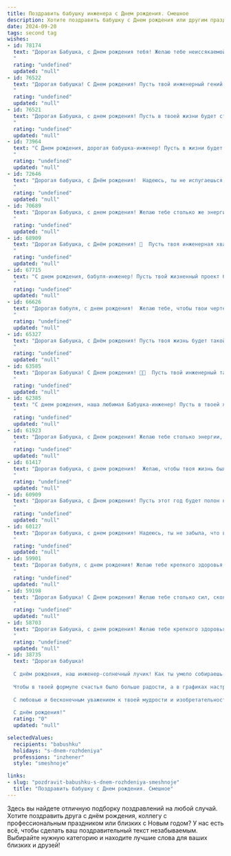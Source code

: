 ```yaml
---
title: Поздравить бабушку инженера c Днем рождения. Смешное
description: Хотите поздравить бабушку c Днем рождения или другим праздником? Наш ИИ создаст незабываемое поздравление, а вы обязательно выделитесь среди других.  
date: 2024-09-20
tags: second tag
wishes:
- id: 78174
  text: "Дорогая Бабушка, с Днем рождения тебя! Желаю тебе неиссякаемой энергии, чтобы ты могла строить дома из кубиков LEGO, не уставая, и создавать умные машины, которые бы готовили тебе самые вкусные торты! 🎉🎂
  "
  rating: "undefined"
  updated: "null"
- id: 76522
  text: "Дорогая бабушка! С Днем рождения! Пусть твой инженерный гений продолжает творить чудеса, а твоя молодость никогда не заканчивается! 🎉  Пусть все вокруг тебя работает безотказно, как лучшие творения твоих рук! 🧰  😁
  "
  rating: "undefined"
  updated: "null"
- id: 76521
  text: "Дорогая Бабушка, с днем рождения! Пусть в твоей жизни будет столько же винтиков и гаек, сколько ты построила мостов, зданий и железных дорог! 🥳🎉
  "
  rating: "undefined"
  updated: "null"
- id: 73964
  text: "С Днем рождения, дорогая бабушка-инженер! Пусть в жизни будет как в проектах - все точно, надежно и без переделок! 😜
  "
  rating: "undefined"
  updated: "null"
- id: 72646
  text: "Дорогая бабушка, с Днём рождения!  Надеюсь, ты не испугаешься, если скажу, что ты - настоящая инженерная гениальность? 😅  Всю жизнь проектировала уют в доме,  а  от твоих вкусных пирогов  всё просто взлетает на небеса! 🍰
  "
  rating: "undefined"
  updated: "null"
- id: 70689
  text: "Дорогая Бабушка, с днем рождения! Желаю тебе столько же энергии, сколько у тебя было в молодости, когда ты строгала чертежи, как по маслу! Пусть твой день рождения будет таким же захватывающим, как твоя инженерная деятельность!
  "
  rating: "undefined"
  updated: "null"
- id: 68909
  text: "Дорогая Бабушка, с Днём рождения! 🥳  Пусть твоя инженерная хватка помогает тебе решать самые сложные задачи, а креативность расцветает, как прекрасный сад! 🎉  Желаем тебе ещё больше жизненного  \"эврики\" и чтобы все твои изобретения приносили только радость! 😉
  "
  rating: "undefined"
  updated: "null"
- id: 67715
  text: "С днем рождения, бабуля-инженер! Пусть твой жизненный проект будет полон ярких деталей, а фундамент – крепок, как твоё инженерное образование! 😉🎉
  "
  rating: "undefined"
  updated: "null"
- id: 66626
  text: "Дорогая бабуля, с днем рождения!  Желаю тебе, чтобы твои чертежи жизни были полны креативных идей, а твоей жизни -  только прочных фундаментов и  крепких конструкций. Пусть все трудности  быстро \"сдаются\" тебе в проекте \"Счастье\", а повод для улыбки будет  более долговечным, чем  последний шедевр твоей инженерной мысли!
  "
  rating: "undefined"
  updated: "null"
- id: 65327
  text: "Дорогая Бабушка, с Днём рождения! Пусть твоя жизнь будет такой же яркой и изобретательной, как твоё инженерное мышление! Желаем тебе, чтобы все твои проекты были успешными, а проблемы решались с легкостью, как ты решаешь задачки по физике! 🎉🎂🥳
  "
  rating: "undefined"
  updated: "null"
- id: 63585
  text: "Дорогая Бабушка! С Днем рождения! 🎂🎉  Пусть твой инженерный талант никогда не иссякнет, а все твои творения будут такими же прочными, как фундамент твоего оптимизма! 😉
  "
  rating: "undefined"
  updated: "null"
- id: 62385
  text: "С днем рождения, наша любимая Бабушка-инженер! Пусть в твоей жизни все будет так же четко, как твои инженерные расчеты - только с большим количеством приятных сюрпризов и без необходимости решать хитрые задачи!
  "
  rating: "undefined"
  updated: "null"
- id: 61923
  text: "Дорогая Бабушка, с Днем рождения! Желаю тебе столько энергии, сколько хватит на то, чтобы построить еще один мост, и столько оптимизма, сколько нужно, чтобы придумать проект для летающего автомобиля! 😉  Будь здорова, любима и окружена заботой, как в твоих самых смелых инженерных проектах!
  "
  rating: "undefined"
  updated: "null"
- id: 61417
  text: "Дорогая бабушка, с днем рождения!  Желаю, чтобы твоя жизнь была полна  таких же ярких идей, как твои инженерные решения! Пусть каждый день будет  интересным, как новые чертежи,  и пусть  здоровье будет крепким, как  бетонный фундамент твоей  жизни!
  "
  rating: "undefined"
  updated: "null"
- id: 60909
  text: "Дорогая Бабушка, с Днем рождения! Пусть этот год будет полон не только радости и смеха, но и новых инженерных прорывов - например, изобретения вечного двигателя, который будет мыть посуду и печь пироги! 🎉🎂
  "
  rating: "undefined"
  updated: "null"
- id: 60127
  text: "Дорогая бабушка, с днем рождения! Надеюсь, ты не забыла, что в твоем возрасте уже пора переходить на новую версию \"бабушки\".  Новая версия — это  умная, современная бабушка, которая умеет пользоваться вай-фаем и знает, что такое тик-ток!  🥳 Но главное —  ты остаешься  такой же классной бабушкой-инженером, которая умеет починить все, что сломалось, и все же —  с днем рождения тебя, любимая! 🎂
  "
  rating: "undefined"
  updated: "null"
- id: 59901
  text: "Дорогая бабуля, с днем рождения! Желаю тебе крепкого здоровья, чтобы ты могла и дальше проектировать и строить свои гениальные планы на будущее!  😂  Пусть в твоей жизни будет столько же позитивной энергии, сколько вольт в твоих проектах! 🎉
  "
  rating: "undefined"
  updated: "null"
- id: 59198
  text: "Дорогая Бабушка! С Днем рождения! Желаю тебе столько сил, сколько у тебя было на первом курсе института, столько креативности, сколько было в твоих проектах, и столько же оптимизма, сколько понадобилось, чтобы получить диплом инженера! Пусть жизнь будет полна не только винтиков и гаек, но и радости, тепла и улыбок!
  "
  rating: "undefined"
  updated: "null"
- id: 58703
  text: "Дорогая Бабушка, с днем рождения! Желаю тебе крепкого здоровья, чтобы ты могла продолжать строить мосты (а также и других инженерных творений) ещё много-много лет!  Пусть твоя жизнь будет полна ярких впечатлений, как искры от сварки, и оптимизма, как у хорошего инженера перед успешным проектом! 🥳
  "
  rating: "undefined"
  updated: "null"
- id: 38735
  text: "Дорогая бабушка!
  
  С днём рождения, наш инженер-солнечный лучик! Как ты умело собираешь нас, свою семью, как сложный механизм! Пусть в жизни твоей всегда будут только положительные детали, а все болтики злободневных забот закручиваются с лёгкостью и радостью!
  
  Чтобы в твоей формуле счастья было больше радости, а в графиках настроения — лишь восходящие линии! Желаем, чтобы каждый день был, как твой любимый настольный прибор, — с яркими кнопками, которые заставляют улыбаться!
  
  С любовью и бесконечным уважением к твоей мудрости и изобретательности, мы поздравляем тебя! Пусть к твоим 100 годам профессия инженера станет крайне уникальной и предметом национального гордости — ведь ты творишь чудеса даже не отходя от своих любимых рецептов!
  
  С днём рождения!"
  rating: "0"
  updated: "null"

selectedValues:
  recipients: "babushku"
  holidays: "s-dnem-rozhdeniya"
  professions: "inzhener"
  style: "smeshnoje"

links:
- slug: "pozdravit-babushku-s-dnem-rozhdeniya-smeshnoje"
  title: "Поздравить бабушку c Днем рождения. Смешное"
---
```


Здесь вы найдете отличную подборку поздравлений на любой случай. 
Хотите поздравить друга с днём рождения, коллегу с профессиональным праздником или близких с Новым годом? У нас есть всё, чтобы сделать ваш поздравительный текст незабываемым. Выбирайте нужную категорию и находите лучшие слова для ваших близких и друзей!
